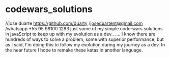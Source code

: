 # codewars_solutions
//jose duarte https://github.com/duarty  /joseduartent@gmail.com /whatsapp +55 95 98100 1283 
 just some of my simple coderwars solutions in javaScript to keep up with my evolution as a dev..
 ....
I know there are hundreds of ways to solve a problem, some with superior performance, but as I said, I'm doing this to follow my evolution during my journey as a dev. In the near future I hope to remake these katas in another language.